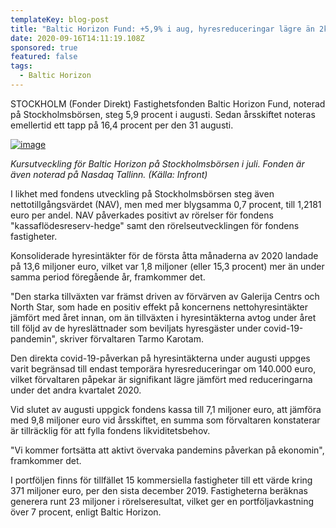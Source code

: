 ```yaml
---
templateKey: blog-post
title: "Baltic Horizon Fund: +5,9% i aug, hyresreduceringar lägre än 2kv"
date: 2020-09-16T14:11:19.108Z
sponsored: true
featured: false
tags:
  - Baltic Horizon
---
```

<!--StartFragment-->

STOCKHOLM (Fonder Direkt) Fastighetsfonden Baltic Horizon Fund, noterad på Stockholmsbörsen, steg 5,9 procent i augusti. Sedan årsskiftet noteras emellertid ett tapp på 16,4 procent per den 31 augusti.

[![image](https://i.direkt.se/200916/589115301.png)](https://i.direkt.se/200916/589115301.png)

*Kursutveckling för Baltic Horizon på Stockholmsbörsen i juli. Fonden är även noterad på Nasdaq Tallinn. (Källa: Infront)*

I likhet med fondens utveckling på Stockholmsbörsen steg även nettotillgångsvärdet (NAV), men med mer blygsamma 0,7 procent, till 1,2181 euro per andel. NAV påverkades positivt av rörelser för fondens "kassaflödesreserv-hedge" samt den rörelseutvecklingen för fondens fastigheter.

Konsoliderade hyresintäkter för de första åtta månaderna av 2020 landade på 13,6 miljoner euro, vilket var 1,8 miljoner (eller 15,3 procent) mer än under samma period föregående år, framkommer det.

"Den starka tillväxten var främst driven av förvärven av Galerija Centrs och North Star, som hade en positiv effekt på koncernens nettohyresintäkter jämfört med året innan, om än tillväxten i hyresintäkterna avtog under året till följd av de hyreslättnader som beviljats hyresgäster under covid-19-pandemin", skriver förvaltaren Tarmo Karotam.

Den direkta covid-19-påverkan på hyresintäkterna under augusti uppges varit begränsad till endast temporära hyresreduceringar om 140.000 euro, vilket förvaltaren påpekar är signifikant lägre jämfört med reduceringarna under det andra kvartalet 2020.

Vid slutet av augusti uppgick fondens kassa till 7,1 miljoner euro, att jämföra med 9,8 miljoner euro vid årsskiftet, en summa som förvaltaren konstaterar är tillräcklig för att fylla fondens likviditetsbehov.

"Vi kommer fortsätta att aktivt övervaka pandemins påverkan på ekonomin", framkommer det.

I portföljen finns för tillfället 15 kommersiella fastigheter till ett värde kring 371 miljoner euro, per den sista december 2019. Fastigheterna beräknas generera runt 23 miljoner i rörelseresultat, vilket ger en portföljavkastning över 7 procent, enligt Baltic Horizon.

<!--EndFragment-->